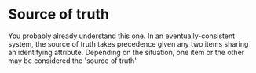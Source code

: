 # Source of truth

You probably already understand this one.  In an eventually-consistent system, the source of truth takes precedence given any two items sharing an identifying attribute.  Depending on the situation, one item or the other may be considered the 'source of truth'.
